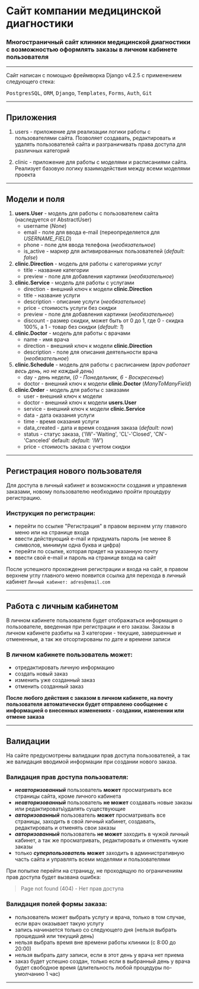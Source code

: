 # Сайт компании медицинской диагностики
### Многостраничный сайт клиники медицинской диагностики с возможностью оформлять заказы в личном кабинете пользователя

--------------------------


Сайт написан с помощью фреймворка Django v4.2.5 с применением следующего стека:

<kbd>PostgresSQL</kbd>, <kbd>ORM</kbd>, <kbd>Django</kbd>, <kbd>Templates</kbd>, <kbd>Forms</kbd>, <kbd>Auth</kbd>, <kbd>Git</kbd> 

------------------------

## Приложения

1. users - приложение для реализации логики работы с пользователями сайта. Позволяет создавать, редактировать и удалять пользователей сайта и разграничивать права доступа для различных категорий


2. clinic - приложение для работы с моделями и расписаниями сайта. Реализует базовую логику взаимодействия между всеми моделями проекта
------------------------------------
## Модели и поля


1. **users.User** - модель для работы с пользователем сайта (наследуется от AbstractUser)
    - username (*None*)
    - email - поле для ввода e-mail (переопределяется для *USERNAME_FIELD*)
    - phone - поле для ввода телефона (*необязательное*)
    - is_active - маркер для активированных пользователей (*default: false*)
2. **clinic.Direction** - модель для работы с категориями услуг
    - title - название категории
    - preview - поле для добавления картинки (*необязательное*)
3. **clinic.Service** - модель для работы с услугами
    - direction - внешний ключ к модели **clinic.Direction**
    - title - название услуги
    - description - описание услуги (*необязательное*)
    - price - стоимость услуги без скидки
    - preview - поле для добавления картинки (*необязательное*)
    - discount - размер скидки, может быть от 0 до 1, где 0 - скидка 100%, а 1 - товар без скидки (*default: 1*)
4. **clinic.Doctor** - модель для работы с врачами
    - name - имя врача
    - direction - внешний ключ к модели **clinic.Direction**
    - description - поле для описания деятельности врача (*необязательное*)
5. **clinic.Schedule** - модель для работы с расписанием (*врач работает весь день, но не каждый день*)
    - day - день недели, (*0 - Понедельник, 6 - Воскресенье*)
    - doctor - внешний ключ к модели **clinic.Doctor** (*ManyToManyField*)
6. **clinic.Order** - модель для работы с заказами
    - user - внешний ключ к модели 
    - doctor - внешний ключ к модели **users.User** 
    - service - внешний ключ к модели **clinic.Service** 
    - data - дата оказания услуги
    - time - время оказания услуги
    - data_created - дата и время создания заказа (*default: now*)
    - status - статус заказа, ('IW'-'Waiting', 'CL'-'Closed', 'CN'-'Canceled' default: *default: 'IW'*)
    - price - стоимость заказа с учетом скидки
------------------------------------   
## Регистрация нового пользователя

Для доступа в личный кабинет и возможности создания и управления заказами, новому пользователю необходимо пройти процедуру регистрацию.

### Инструкция по регистрации:
 
- перейти по ссылке "Регистрация" в правом верхнем углу главного меню или на странице входа
- ввести действующий e-mail и придумать пароль (не менее 8 символов, минимум одна буква и цифра)
- перейти по ссылке, которая придет на указанную почту
- ввести свой e-mail и пароль на странице входа на сайт

После успешного прохождения регистрации и входа на сайт, в правом верхнем углу главного меню появится ссылка для перехода в личный кабинет `Личный кабинет: adres@email.com`

------------------------------------ 
## Работа с личным кабинетом

В личном кабинете пользователя будет отображаться информация о пользователе, введенная при регистрации и его заказы. 
Заказы в личном кабинете разбиты на 3 категории - текущие, завершенные и отмененные, а так же отсортированы по дате и времени записи

### В личном кабинете пользователь может:
 
- отредактировать личную информацию 
- создать новый заказ
- изменить уже созданный заказ
- отменить созданный заказ

**После любого действия с заказом в личном кабинете, на почту пользователя автоматически будет отправлено сообщение с информацией о внесенных изменениях - создании, изменении или отмене заказа**

------------------------------------ 
## Валидации
На сайте предусмотрены валидации прав доступа пользователей, а так же валидация вводимой информации при создании нового заказа.

### Валидация прав доступа пользователя:
 
- ***неавторизованный*** пользователь **может** просматривать все страницы сайта, кроме личного кабинета 
- ***неавторизованный*** пользователь **не может** создавать новые заказы или редактировать\удалять существующие
- ***авторизованный*** пользователь **может** просматривать все страницы, заходить в свой личный кабинет, создавать, редактировать и отменять свои заказы
- ***авторизованный*** пользователь **не может** заходить в чужой личный кабинет, а так же просматривать, редактировать и отменять чужие заказы
- только ***суперпользователь*** **может** заходить в административную часть сайта и управлять всеми моделями и пользователями

При попытке перейти на страницу, не проходящую по ограничениям прав доступа будет вызвана ошибка:
>Page not found (404) - Нет прав доступа

### Валидация полей формы заказа:

- пользователь может выбрать услугу и врача, только в том случае, если врач оказывает такую услугу
- запись начинается только со следующего дня (нельзя выбрать прошедший или текущий день)
- нельзя выбрать время вне времени работы клиники (с 8:00 до 20:00)
- нельзя выбрать дату записи, если в этот день у врача нет приема
- заказ будет успешно создан, только если в выбранный день у врача будет свободное время (длительность любой процедуры по-умолчанию 1 час)

------------------------------------ 